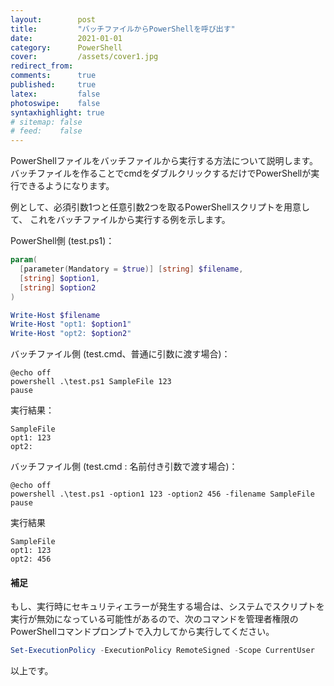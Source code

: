```yaml
---
layout:        post
title:         "バッチファイルからPowerShellを呼び出す"
date:          2021-01-01
category:      PowerShell
cover:         /assets/cover1.jpg
redirect_from:
comments:      true
published:     true
latex:         false
photoswipe:    false
syntaxhighlight: true
# sitemap: false
# feed:    false
---
```


PowerShellファイルをバッチファイルから実行する方法について説明します。
バッチファイルを作ることでcmdをダブルクリックするだけでPowerShellが実行できるようになります。

例として、必須引数1つと任意引数2つを取るPowerShellスクリプトを用意して、
これをバッチファイルから実行する例を示します。

PowerShell側 (test.ps1)：

```powershell
param(
  [parameter(Mandatory = $true)] [string] $filename,
  [string] $option1,
  [string] $option2
)

Write-Host $filename
Write-Host "opt1: $option1"
Write-Host "opt2: $option2"
```

バッチファイル側 (test.cmd、普通に引数に渡す場合)：

```batch
@echo off
powershell .\test.ps1 SampleFile 123
pause
```

実行結果：

```
SampleFile
opt1: 123
opt2:
```

バッチファイル側 (test.cmd : 名前付き引数で渡す場合)：

```batch
@echo off
powershell .\test.ps1 -option1 123 -option2 456 -filename SampleFile
pause
```

実行結果

```
SampleFile
opt1: 123
opt2: 456
```

#### 補足

もし、実行時にセキュリティエラーが発生する場合は、システムでスクリプトを実行が無効になっている可能性があるので、次のコマンドを管理者権限のPowerShellコマンドプロンプトで入力してから実行してください。

```PowerShell
Set-ExecutionPolicy -ExecutionPolicy RemoteSigned -Scope CurrentUser
```


以上です。
